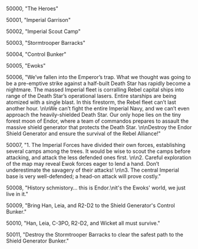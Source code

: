 ﻿50000, "The Heroes"

50001, "Imperial Garrison"

50002, "Imperial Scout Camp"

50003, "Stormtrooper Barracks"

50004, "Control Bunker"

50005, "Ewoks"

50006, "We’ve fallen into the Emperor’s trap.  What we thought was going to be a pre-emptive strike against a half-built Death Star has rapidly become a nightmare.  The massed Imperial fleet is corralling Rebel capital ships into range of the Death Star’s operational lasers.  Entire starships are being atomized with a single blast. In this firestorm, the Rebel fleet can’t last another hour. \n\nWe can’t fight the entire Imperial Navy, and we can’t even approach the heavily-shielded Death Star.  Our only hope lies on the tiny forest moon of Endor, where a team of commandos prepares to assault the massive shield generator that protects the Death Star. \n\nDestroy the Endor Shield Generator and ensure the survival of the Rebel Alliance!"

50007, "1. The Imperial Forces have divided their own forces, establishing several camps among the trees.  It would be wise to scout the camps before attacking, and attack the less defended ones first. \n\n2. Careful exploration of the map may reveal Ewok forces eager to lend a hand. Don’t underestimate the savagery of their attacks!  \n\n3. The central Imperial base is very well-defended;  a head-on attack will prove costly."

50008, "History schmistory... this is Endor.\nit's the Ewoks' world, we just live in it."

50009, "Bring Han, Leia, and R2-D2 to the Shield Generator's Control Bunker."

50010, "Han, Leia, C-3PO, R2-D2, and Wicket all must survive."

50011, "Destroy the Stormtrooper Barracks to clear the safest path to the Shield Generator Bunker."

